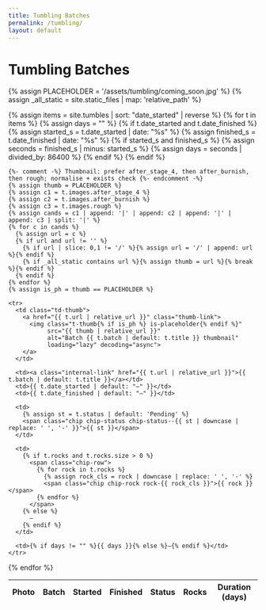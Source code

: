 ```yaml
---
title: Tumbling Batches
permalink: /tumbling/
layout: default
---
```


# Tumbling Batches

{% assign PLACEHOLDER = '/assets/tumbling/coming_soon.jpg' %}
{% assign _all_static = site.static_files | map: 'relative_path' %}

<div class="tumble">
<table class="tumble-index">
  <thead>
    <tr>
      <th>Photo</th>
      <th>Batch</th>
      <th>Started</th>
      <th>Finished</th>
      <th>Status</th>
      <th>Rocks</th>
      <th>Duration (days)</th>
    </tr>
  </thead>
  <tbody>
  {% assign items = site.tumbles | sort: "date_started" | reverse %}
  {% for t in items %}
    {% assign days = "" %}
    {% if t.date_started and t.date_finished %}
      {% assign started_s  = t.date_started  | date: "%s" %}
      {% assign finished_s = t.date_finished | date: "%s" %}
      {% if started_s and finished_s %}
        {% assign seconds = finished_s | minus: started_s %}
        {% assign days = seconds | divided_by: 86400 %}
      {% endif %}
    {% endif %}

    {%- comment -%} Thumbnail: prefer after_stage_4, then after_burnish, then rough; normalise + exists check {%- endcomment -%}
    {% assign thumb = PLACEHOLDER %}
    {% assign c1 = t.images.after_stage_4 %}
    {% assign c2 = t.images.after_burnish %}
    {% assign c3 = t.images.rough %}
    {% assign cands = c1 | append: '|' | append: c2 | append: '|' | append: c3 | split: '|' %}
    {% for c in cands %}
      {% assign url = c %}
      {% if url and url != '' %}
        {% if url | slice: 0,1 != '/' %}{% assign url = '/' | append: url %}{% endif %}
        {% if _all_static contains url %}{% assign thumb = url %}{% break %}{% endif %}
      {% endif %}
    {% endfor %}
    {% assign is_ph = thumb == PLACEHOLDER %}

    <tr>
      <td class="td-thumb">
        <a href="{{ t.url | relative_url }}" class="thumb-link">
          <img class="t-thumb{% if is_ph %} is-placeholder{% endif %}"
               src="{{ thumb | relative_url }}"
               alt="Batch {{ t.batch | default: t.title }} thumbnail"
               loading="lazy" decoding="async">
        </a>
      </td>

      <td><a class="internal-link" href="{{ t.url | relative_url }}">{{ t.batch | default: t.title }}</a></td>
      <td>{{ t.date_started | default: "—" }}</td>
      <td>{{ t.date_finished | default: "—" }}</td>

      <td>
        {% assign st = t.status | default: 'Pending' %}
        <span class="chip chip-status chip-status--{{ st | downcase | replace: ' ', '-' }}">{{ st }}</span>
      </td>

      <td>
        {% if t.rocks and t.rocks.size > 0 %}
          <span class="chip-row">
            {% for rock in t.rocks %}
              {% assign rock_cls = rock | downcase | replace: ' ', '-' %}
              <span class="chip chip-rock rock-{{ rock_cls }}">{{ rock }}</span>
            {% endfor %}
          </span>
        {% else %}
          —
        {% endif %}
      </td>

      <td>{% if days != "" %}{{ days }}{% else %}—{% endif %}</td>
    </tr>
  {% endfor %}
  </tbody>
</table>
</div>
